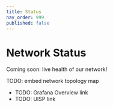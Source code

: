 ```yaml
---
title: Status
nav_order: 999
published: false
---
```


# Network Status

Coming soon: live health of our network!

TODO: embed network topology map

- TODO: Grafana Overview link
- TODO: UISP link
